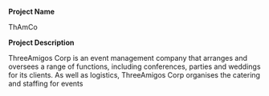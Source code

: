 **Project Name**


ThAmCo


**Project Description**


ThreeAmigos Corp is an event management company that arranges and oversees a range of functions, including conferences, parties and weddings for its clients. As well as logistics, ThreeAmigos Corp organises the catering and staffing for events
